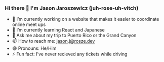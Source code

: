 ### Hi there 👋 I'm Jason Jaroszewicz (juh-rose-uh-vitch) 

- 🔭 I’m currently working on a website that makes it easier to coordinate online meet ups
- 🌱 I’m currently learning React and Japanese
- 💬 Ask me about my trip to Puerto Rico or the Grand Canyon
- 📫 How to reach me: jason.j@rosze.dev
- 😄 Pronouns: He/Him
- ⚡ Fun fact: I've never recieved any tickets while driving

